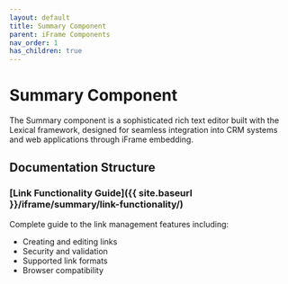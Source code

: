 ```yaml
---
layout: default
title: Summary Component
parent: iFrame Components
nav_order: 1
has_children: true
---
```


# Summary Component

The Summary component is a sophisticated rich text editor built with the Lexical framework, designed for seamless integration into CRM systems and web applications through iFrame embedding.

## Documentation Structure

### [Link Functionality Guide]({{ site.baseurl }}/iframe/summary/link-functionality/)
Complete guide to the link management features including:
- Creating and editing links
- Security and validation
- Supported link formats
- Browser compatibility
